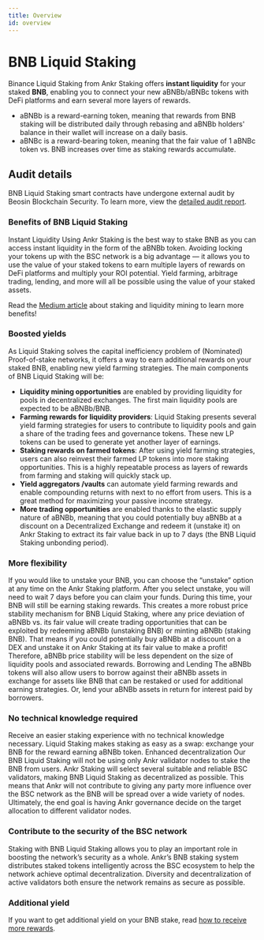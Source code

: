 ```yaml
---
title: Overview
id: overview
---
```


# BNB Liquid Staking

Binance Liquid Staking from Ankr Staking offers **instant liquidity** for your staked **BNB**, enabling you to connect your new aBNBb/aBNBc tokens with DeFi platforms and earn several more layers of rewards.

* aBNBb is a reward-earning token, meaning that rewards from BNB staking will be distributed daily through rebasing and aBNBb holders' balance in their wallet will increase on a daily basis.
* aBNBc is a reward-bearing token, meaning that the fair value of 1 aBNBc token vs. BNB increases over time as staking rewards accumulate. 


## Audit details

BNB Liquid Staking smart contracts have undergone external audit by Beosin Blockchain Security. 
To learn more, view the [detailed audit report](http://assets.ankr.com/earn/smart_contract_security_audit_bnb.pdf).

### Benefits of BNB Liquid Staking

Instant Liquidity Using Ankr Staking is the best way to stake BNB as you can access instant liquidity in the form of the aBNBb token. Avoiding locking your tokens up with the BSC network is a big advantage — it allows you to use the value of your staked tokens to earn multiple layers of rewards on DeFi platforms and multiply your ROI potential. Yield farming, arbitrage trading, lending, and more will all be possible using the value of your staked assets.

Read the [Medium article](https://medium.com/Ankr-network/Ankr-x-ellipsis-staking-liquidity-mining-Ankr-rewards-f49a76fd50cc) about staking and liquidity mining to learn more benefits!

### Boosted yields

As Liquid Staking solves the capital inefficiency problem of (Nominated) Proof-of-stake networks, it offers a way to earn additional rewards on your staked BNB, enabling new yield farming strategies. The main components of BNB Liquid Staking will be:

* **Liquidity mining opportunities** are enabled by providing liquidity for pools in decentralized exchanges. The first main liquidity pools are expected to be aBNBb/BNB.
* **Farming rewards for liquidity providers**: Liquid Staking presents several yield farming strategies for users to contribute to liquidity pools and gain a share of the trading fees and governance tokens. These new LP tokens can be used to generate yet another layer of earnings.
* **Staking rewards on farmed tokens**: After using yield farming strategies, users can also reinvest their farmed LP tokens into more staking opportunities. This is a highly repeatable process as layers of rewards from farming and staking will quickly stack up.
* **Yield aggregators /vaults** can automate yield farming rewards and enable compounding returns with next to no effort from users. This is a great method for maximizing your passive income strategy.
* **More trading opportunities** are enabled thanks to the elastic supply nature of aBNBb, meaning that you could potentially buy aBNBb at a discount on a Decentralized Exchange and redeem it (unstake it) on Ankr Staking to extract its fair value back in up to 7 days (the BNB Liquid Staking unbonding period).&#x20;

### **More flexibility**

If you would like to unstake your BNB, you can choose the “unstake” option at any time on the Ankr Staking platform. After you select unstake, you will need to wait 7 days before you can claim your funds. During this time, your BNB will still be earning staking rewards. This creates a more robust price stability mechanism for BNB Liquid Staking, where any price deviation of aBNBb vs. its fair value will create trading opportunities that can be exploited by redeeming aBNBb (unstaking BNB) or minting aBNBb (staking BNB). That means if you could potentially buy aBNBb at a discount on a DEX and unstake it on Ankr Staking at its fair value to make a profit! Therefore, aBNBb price stability will be less dependent on the size of liquidity pools and associated rewards. Borrowing and Lending The aBNBb tokens will also allow users to borrow against their aBNBb assets in exchange for assets like BNB that can be restaked or used for additional earning strategies. Or, lend your aBNBb assets in return for interest paid by borrowers.

### **No technical knowledge required**

Receive an easier staking experience with no technical knowledge necessary. Liquid Staking makes staking as easy as a swap: exchange your BNB for the reward earning aBNBb token. Enhanced decentralization Our BNB Liquid Staking will not be using only Ankr validator nodes to stake the BNB from users. Ankr Staking will select several suitable and reliable BSC validators, making BNB Liquid Staking as decentralized as possible. This means that Ankr will not contribute to giving any party more influence over the BSC network as the BNB will be spread over a wide variety of nodes. Ultimately, the end goal is having Ankr governance decide on the target allocation to different validator nodes.

### Contribute to the security of the BSC network

Staking with BNB Liquid Staking allows you to play an important role in boosting the network’s security as a whole. Ankr’s BNB staking system distributes staked tokens intelligently across the BSC ecosystem to help the network achieve optimal decentralization. Diversity and decentralization of active validators both ensure the network remains as secure as possible.

### Additional yield

If you want to get additional yield on your BNB stake, read [how to receive more rewards](https://medium.com/ankr-network/ankr-x-ellipsis-staking-liquidity-mining-ankr-rewards-f49a76fd50cc).
